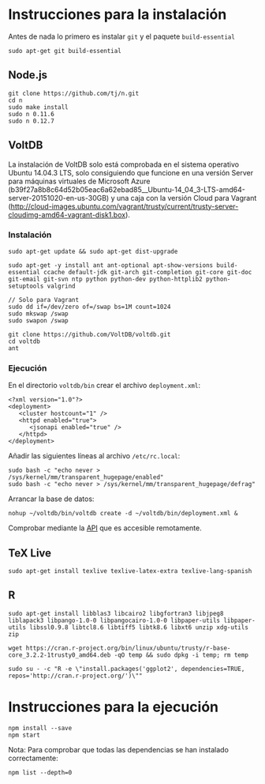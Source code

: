 # Instrucciones para la instalación

Antes de nada lo primero es instalar `git` y el paquete `build-essential`

```
sudo apt-get git build-essential
```

## Node.js

```
git clone https://github.com/tj/n.git
cd n
sudo make install
sudo n 0.11.6
sudo n 0.12.7
```

## VoltDB

La instalación de VoltDB solo está comprobada en el sistema operativo Ubuntu 14.04.3 LTS, solo consiguiendo que funcione en una versión Server para máquinas virtuales de Microsoft Azure (b39f27a8b8c64d52b05eac6a62ebad85__Ubuntu-14_04_3-LTS-amd64-server-20151020-en-us-30GB) y una caja con la versión Cloud para Vagrant (http://cloud-images.ubuntu.com/vagrant/trusty/current/trusty-server-cloudimg-amd64-vagrant-disk1.box).

### Instalación

```
sudo apt-get update && sudo apt-get dist-upgrade

sudo apt-get -y install ant ant-optional apt-show-versions build-essential ccache default-jdk git-arch git-completion git-core git-doc git-email git-svn ntp python python-dev python-httplib2 python-setuptools valgrind

// Solo para Vagrant
sudo dd if=/dev/zero of=/swap bs=1M count=1024
sudo mkswap /swap
sudo swapon /swap

git clone https://github.com/VoltDB/voltdb.git
cd voltdb
ant
```

### Ejecución

En el directorio `voltdb/bin` crear el archivo `deployment.xml`:

```
<?xml version="1.0"?>
<deployment>
   <cluster hostcount="1" />
   <httpd enabled="true">
      <jsonapi enabled="true" />
   </httpd>
</deployment>
```

Añadir las siguientes líneas al archivo `/etc/rc.local`:

```
sudo bash -c "echo never > /sys/kernel/mm/transparent_hugepage/enabled"
sudo bash -c "echo never > /sys/kernel/mm/transparent_hugepage/defrag"
```

Arrancar la base de datos:

```
nohup ~/voltdb/bin/voltdb create -d ~/voltdb/bin/deployment.xml &
```

Comprobar mediante la [API](http://gesco.cloudapp.net:8080/api/1.0/?Procedure=@SystemInformation) que es accesible remotamente.

## TeX Live

```
sudo apt-get install texlive texlive-latex-extra texlive-lang-spanish
```

## R

```
sudo apt-get install libblas3 libcairo2 libgfortran3 libjpeg8 liblapack3 libpango-1.0-0 libpangocairo-1.0-0 libpaper-utils libpaper-utils libssl0.9.8 libtcl8.6 libtiff5 libtk8.6 libxt6 unzip xdg-utils zip

wget https://cran.r-project.org/bin/linux/ubuntu/trusty/r-base-core_3.2.2-1trusty0_amd64.deb -qO temp && sudo dpkg -i temp; rm temp

sudo su - -c "R -e \"install.packages('ggplot2', dependencies=TRUE, repos='http://cran.r-project.org/')\""
```


# Instrucciones para la ejecución

```
npm install --save
npm start
```

Nota: Para comprobar que todas las dependencias se han instalado correctamente:

```
npm list --depth=0
```
